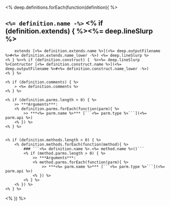 <% deep.definitions.forEach(function(definition){ %>
## ```<%= definition.name -%>``` <% if (definition.extends) { %><%= deep.lineSlurp %>
		extends [<%= definition.extends.name %>](<%= deep.outputFilename %>#<%= definition.extends.name_lower -%>) <%= deep.lineSlurp %>
	<% } %><% if (definition.construct) {  %><%= deep.lineSlurp %>Contructor [<%= definition.construct.name %>](<%= deep.outputFilename %>#<%= definition.construct.name_lower -%>)
	<% } %>

	<% if (definition.comments) { %>
		> <%= definition.comments %>
	<% } %>

	<% if (definition.parms.length > 0) { %>
		>> ***Arguments***:
		<% definition.parms.forEach(function(parm){ %>
			>> ***<%= parm.name %>*** [```<%= parm.type %>```](<%= parm.api %>)
		<% }) %>
	<% } %>  


	<% if (definition.methods.length > 0) { %>
		<% definition.methods.forEach(function(method){ %>
			### ```<%= definition.name %>.<%= method.name %>()```
			<% if (method.parms.length > 0) { %>
				>> ***Arguments***:
				<% method.parms.forEach(function(parm){ %>
					>> ***<%= parm.name %>*** [```<%= parm.type %>```](<%= parm.api %>)
				<% }) %>
			<% } %>
		<% }) %>
	<% } %>
<% }) %>